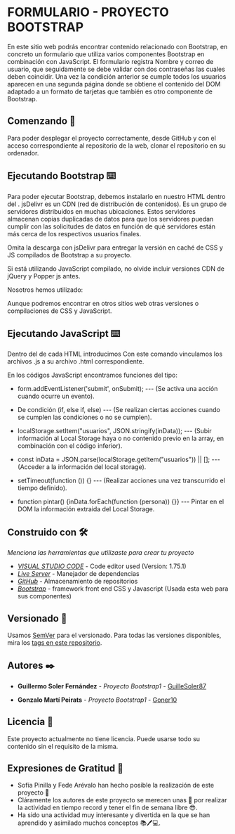 # FORMULARIO - PROYECTO BOOTSTRAP

En este sitio web podrás encontrar contenido relacionado con Bootstrap, en concreto un formulario que utiliza varios componentes Bootstrap en combinación con JavaScript. El formulario registra Nombre y correo de usuario, que seguidamente se debe validar con dos contraseñas las cuales deben coincidir. Una vez la condición anterior se cumple todos los usuarios aparecen en una segunda página donde se obtiene el contenido del DOM adaptado a un formato de tarjetas que también es otro componente de Bootstrap.

## Comenzando 🚀

Para poder desplegar el proyecto correctamente, desde GitHub y con el acceso correspondiente al repositorio de la web, clonar el repositorio en su ordenador.

## Ejecutando Bootstrap ⌨️

Para poder ejecutar Bootstrap, debemos instalarlo en nuestro HTML dentro del <head>.
jsDelivr es un CDN (red de distribución de contenidos). Es un grupo de servidores distribuidos en muchas ubicaciones. Estos servidores almacenan copias duplicadas de datos para que los servidores puedan cumplir con las solicitudes de datos en función de qué servidores están más cerca de los respectivos usuarios finales.

Omita la descarga con jsDelivr para entregar la versión en caché de CSS y JS compilados de Bootstrap a su proyecto.

Si está utilizando JavaScript compilado, no olvide incluir versiones CDN de jQuery y Popper js antes.

Nosotros hemos utilizado:

  <link rel="stylesheet" href="https://cdn.jsdelivr.net/npm/bootstrap@4.0.0/dist/css/bootstrap.min.css"
    integrity="sha384-Gn5384xqQ1aoWXA+058RXPxPg6fy4IWvTNh0E263XmFcJlSAwiGgFAW/dAiS6JXm" crossorigin="anonymous">
  <script src="https://code.jquery.com/jquery-3.2.1.slim.min.js"
    integrity="sha384-KJ3o2DKtIkvYIK3UENzmM7KCkRr/rE9/Qpg6aAZGJwFDMVNA/GpGFF93hXpG5KkN"
    crossorigin="anonymous"></script>
  <script src="https://cdn.jsdelivr.net/npm/popper.js@1.12.9/dist/umd/popper.min.js"
    integrity="sha384-ApNbgh9B+Y1QKtv3Rn7W3mgPxhU9K/ScQsAP7hUibX39j7fakFPskvXusvfa0b4Q"
    crossorigin="anonymous"></script>
  <script src="https://cdn.jsdelivr.net/npm/bootstrap@4.0.0/dist/js/bootstrap.min.js"
    integrity="sha384-JZR6Spejh4U02d8jOt6vLEHfe/JQGiRRSQQxSfFWpi1MquVdAyjUar5+76PVCmYl"
    crossorigin="anonymous"></script>

Aunque podremos encontrar en otros sitios web otras versiones o compilaciones de CSS y JavaScript.

## Ejecutando JavaScript ⌨️

Dentro del <body> de cada HTML introducimos <script src="scripts/......js"></script>
Con este comando vinculamos los archivos .js a su archivo .html correspondiente.

En los códigos JavaScript encontramos funciones del tipo:

- form.addEventListener('submit', onSubmit); --- (Se activa una acción cuando ocurre un evento).

- De condición (if, else if, else) --- (Se realizan ciertas acciones cuando se cumplen las condiciones o no se cumplen).

- localStorage.setItem("usuarios", JSON.stringify(inData)); --- (Subir información al Local Storage haya o no contenido previo en la array, en combinación con el código inferior).

- const inData = JSON.parse(localStorage.getItem("usuarios")) || []; --- (Acceder a la información del local storage).

- setTimeout(function ()) {} --- (Realizar acciones una vez transcurrido el tiempo definido).

- function pintar() {inData.forEach(function (persona)) {}} --- Pintar en el DOM la información extraida del Local Storage.

## Construido con 🛠️

_Menciona las herramientas que utilizaste para crear tu proyecto_

* [*VISUAL STUDIO CODE*](https://code.visualstudio.com/) - Code editor used (Version: 1.75.1)
* [*Live Server*](https://marketplace.visualstudio.com/items?itemName=ritwickdey.LiveServer) - Manejador de dependencias
* [*GitHub*](https://github.com/) - Almacenamiento de repositorios
* [*Bootstrap*](https://getbootstrap.com/) - framework front end CSS y Javascript (Usada esta web para sus componentes)


## Versionado 📌

Usamos [SemVer](http://semver.org/) para el versionado. Para todas las versiones disponibles, mira los [tags en este repositorio](https://github.com/GuilleSoler87/Rampup.git).

## Autores ✒️

* **Guillermo Soler Fernández** - *Proyecto Bootstrap1* - [GuilleSoler87](https://github.com/GuilleSoler87)

* **Gonzalo Martí Peirats** - *Proyecto Bootstrap1* - [Goner10](https://github.com/Goner10)


## Licencia 📄

Este proyecto actualmente no tiene licencia. Puede usarse todo su contenido sin el requisito de la misma.

## Expresiones de Gratitud 🎁

* Sofía Pinilla y Fede Arévalo han hecho posible la realización de este proyecto 📢
* Cláramente los autores de este proyecto se merecen unas 🍺 por realizar la actividad en tiempo record y tener el fin de semana libre 😎.
* Ha sido una actividad muy interesante y divertida en la que se han aprendido y asimilado muchos conceptos 📚🖊️💻.

